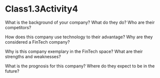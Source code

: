 # Class1.3Activity4

What is the background of your company? What do they do? Who are their competitors?


How does this company use technology to their advantage? Why are they considered a FinTech company?


Why is this company exemplary in the FinTech space? What are their strengths and weaknesses?


What is the prognosis for this company? Where do they expect to be in the future?